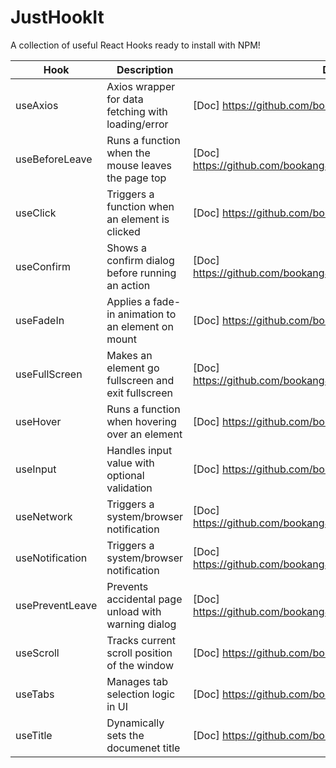 # JustHookIt

A collection of useful React Hooks ready to install with NPM!

| Hook            | Description                                         | Documentation                                                            | NPM |
|-----------------|-----------------------------------------------------|--------------------------------------------------------------------------|-----|
| useAxios        | Axios wrapper for data fetching with loading/error  | [Doc] https://github.com/bookang869/justhookit/tree/main/useAxios        | [NPM] https://www.npmjs.com/package/@justhookit/use-axios        |
| useBeforeLeave  | Runs a function when the mouse leaves the page top  | [Doc] https://github.com/bookang869/justhookit/tree/main/useBeforeLeave  | [NPM] https://www.npmjs.com/package/@justhookit/use-before-leave  |
| useClick        | Triggers a function when an element is clicked      | [Doc] https://github.com/bookang869/justhookit/tree/main/useClick        | [NPM] https://www.npmjs.com/package/@justhookit/use-click        |
| useConfirm      | Shows a confirm dialog before running an action     | [Doc] https://github.com/bookang869/justhookit/tree/main/useConfirm      | [NPM] https://www.npmjs.com/package/@justhookit/use-confirm      |
| useFadeIn       | Applies a fade-in animation to an element on mount  | [Doc] https://github.com/bookang869/justhookit/tree/main/useFadeIn       | [NPM] https://www.npmjs.com/package/@justhookit/use-fade-in       |
| useFullScreen   | Makes an element go fullscreen and exit fullscreen  | [Doc] https://github.com/bookang869/justhookit/tree/main/useFullScreen   | [NPM] https://www.npmjs.com/package/@justhookit/use-full-screen   |
| useHover        | Runs a function when hovering over an element       | [Doc] https://github.com/bookang869/justhookit/tree/main/useHover        | [NPM] https://www.npmjs.com/package/@justhookit/use-hover        |
| useInput        | Handles input value with optional validation        | [Doc] https://github.com/bookang869/justhookit/tree/main/useInput        | [NPM] https://www.npmjs.com/package/@justhookit/use-input        |
| useNetwork      | Triggers a system/browser notification              | [Doc] https://github.com/bookang869/justhookit/tree/main/useNetwork      | [NPM] https://www.npmjs.com/package/@justhookit/use-network      |
| useNotification | Triggers a system/browser notification              | [Doc] https://github.com/bookang869/justhookit/tree/main/useNotification | [NPM] https://www.npmjs.com/package/@justhookit/use-notification |
| usePreventLeave | Prevents accidental page unload with warning dialog | [Doc] https://github.com/bookang869/justhookit/tree/main/usePreventLeave | [NPM] https://www.npmjs.com/package/@justhookit/use-prevent-leave |
| useScroll       | Tracks current scroll position of the window        | [Doc] https://github.com/bookang869/justhookit/tree/main/useScroll       | [NPM] https://www.npmjs.com/package/@justhookit/use-scroll       |
| useTabs         | Manages tab selection logic in UI                   | [Doc] https://github.com/bookang869/justhookit/tree/main/useTabs         | [NPM] https://www.npmjs.com/package/@justhookit/use-tabs         |
| useTitle        | Dynamically sets the documenet title                | [Doc] https://github.com/bookang869/justhookit/tree/main/useTitle        | [NPM] https://www.npmjs.com/package/@justhookit/use-title        |